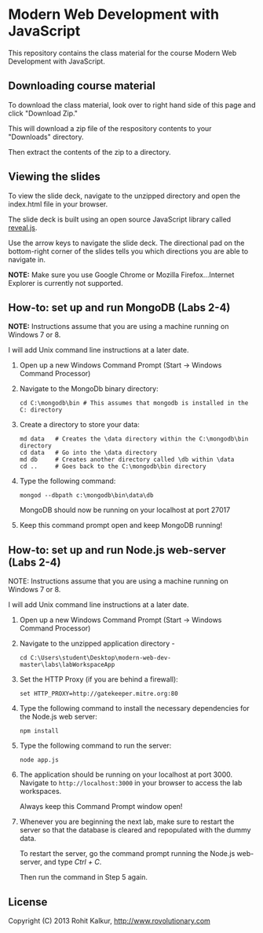 # Modern Web Development with JavaScript

This repository contains the class material for the course Modern Web Development with JavaScript.

## Downloading course material

To download the class material, look over to right hand side of this page and click "Download Zip."

This will download a zip file of the respository contents to your "Downloads" directory.

Then extract the contents of the zip to a directory.

## Viewing the slides

To view the slide deck, navigate to the unzipped directory and open the index.html file in your browser.

The slide deck is built using an open source JavaScript library called [reveal.js](https://github.com/hakimel/reveal.js).

Use the arrow keys to navigate the slide deck. The directional pad on the bottom-right corner of the slides tells you which directions you are able to navigate in.

**NOTE:** Make sure you use Google Chrome or Mozilla Firefox...Internet Explorer is currently not supported.

## How-to: set up and run MongoDB (Labs 2-4)

**NOTE:** Instructions assume that you are using a machine running on Windows 7 or 8.

I will add Unix command line instructions at a later date.


1. Open up a new Windows Command Prompt (Start -> Windows Command Processor)

2. Navigate to the MongoDb binary directory: 
	```
	cd C:\mongodb\bin # This assumes that mongodb is installed in the C: directory
	```

3. Create a directory to store your data:
	```
	md data   # Creates the \data directory within the C:\mongodb\bin directory
	cd data   # Go into the \data directory
	md db     # Creates another directory called \db within \data
	cd ..     # Goes back to the C:\mongodb\bin directory
	```

4. Type the following command: 
	```
	mongod --dbpath c:\mongodb\bin\data\db
	```
    MongoDB should now be running on your localhost at port 27017
 
5. Keep this command prompt open and keep MongoDB running!


## How-to: set up and run Node.js web-server (Labs 2-4)

NOTE: Instructions assume that you are using a machine running on Windows 7 or 8.

I will add Unix command line instructions at a later date.


1. Open up a new Windows Command Prompt (Start -> Windows Command Processor)

2. Navigate to the unzipped application directory - 
	```
	cd C:\Users\student\Desktop\modern-web-dev-master\labs\labWorkspaceApp
	```

3. Set the HTTP Proxy (if you are behind a firewall):
	```
	set HTTP_PROXY=http://gatekeeper.mitre.org:80
	```
4. Type the following command to install the necessary dependencies for the Node.js web server:
	```
	npm install
	```

5. Type the following command to run the server:
	```			
	node app.js
	```

6. The application should be running on your localhost at port 3000. Navigate to <code>http://localhost:3000</code> in your browser to access the lab workspaces.

	Always keep this Command Prompt window open!

7. Whenever you are beginning the next lab, make sure to restart the server so that the database is cleared and repopulated with the dummy data. 

   To restart the server, go the command prompt running the Node.js web-server, and type _Ctrl + C_. 

   Then run the command in Step 5 again.

## License

Copyright (C) 2013 Rohit Kalkur, http://www.rovolutionary.com
